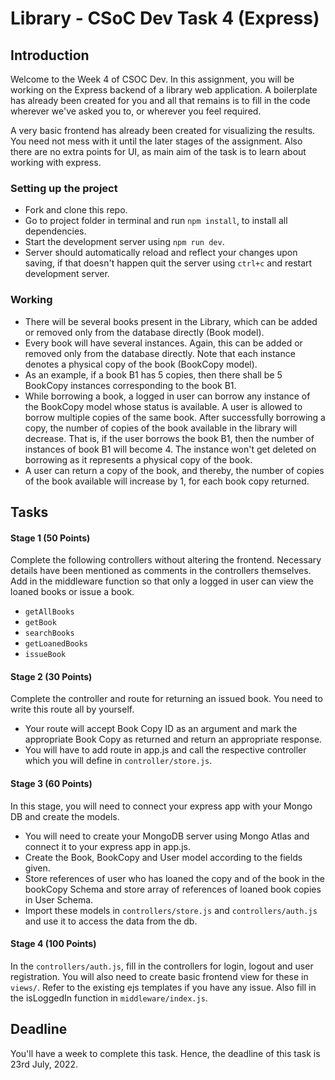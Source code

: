 # Library - CSoC Dev Task 4 (Express)

## Introduction

Welcome to the Week 4 of CSOC Dev. In this assignment, you will be working on the Express backend of a library web application. A boilerplate has already been created for you and all that remains is to fill in the code wherever we've asked you to, or wherever you feel required.

A very basic frontend has already been created for visualizing the results. You need not mess with it until the later stages of the assignment. Also there are no extra points for UI, as main aim of the task is to learn about working with express.

### Setting up the project

- Fork and clone this repo.
- Go to project folder in terminal and run `npm install`, to install all dependencies.
- Start the development server using `npm run dev`.
- Server should automatically reload and reflect your changes upon saving, if that doesn't happen quit the server using `ctrl+c` and restart development server.

### Working
* There will be several books present in the Library, which can be added or removed only from the database directly (Book model).
* Every book will have several instances. Again, this can be added or removed only from the database directly. Note that each instance denotes a physical copy of the book (BookCopy model).
* As an example, if a book B1 has 5 copies, then there shall be 5 BookCopy instances corresponding to the book B1.
* While borrowing a book, a logged in user can borrow any instance of the BookCopy model whose status is available. A user is allowed to borrow multiple copies of the same book. After successfully borrowing a copy, the number of copies of the book available in the library will decrease. That is, if the user borrows the book B1, then the number of instances of book B1 will become 4. The instance won't get deleted on borrowing as it represents a physical copy of the book.
* A user can return a copy of the book, and thereby, the number of copies of the book available will increase by 1, for each book copy returned.

## Tasks
#### Stage 1 (50 Points)
Complete the following controllers without altering the frontend. Necessary details have been mentioned as comments in the controllers themselves. Add in the middleware function so that only a logged in user can view the loaned books or issue a book.

* `getAllBooks`
* `getBook`
* `searchBooks`
* `getLoanedBooks`
* `issueBook`

#### Stage 2 (30 Points)
Complete the controller and route for returning an issued book. You need to write this route all by yourself.

* Your route will accept Book Copy ID as an argument and mark the appropriate Book Copy as returned and return an appropriate response.
* You will have to add route in app.js and call the respective controller which you will define in `controller/store.js`.

#### Stage 3 (60 Points)
In this stage, you will need to connect your express app with your Mongo DB and create the models.

* You will need to create your MongoDB server using Mongo Atlas and connect it to your express app in app.js. 
* Create the Book, BookCopy and User model according to the fields given.
* Store references of user who has loaned the copy and of the book in the bookCopy Schema and store array of references of loaned book copies in User Schema.
* Import these models in `controllers/store.js` and `controllers/auth.js` and use it to access the data from the db.


#### Stage 4 (100 Points)
In the `controllers/auth.js`, fill in the controllers for login, logout and user registration. You will also need to create basic frontend view for these in `views/`. Refer to the existing ejs templates if you have any issue. Also fill in the isLoggedIn function in `middleware/index.js`.

## Deadline
You'll have a week to complete this task. Hence, the deadline of this task is 23rd July, 2022.
